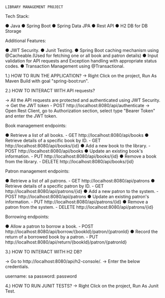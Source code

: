                                                                            LIBRARY MANAGEMENT PROJECT

Tech Stack:

● Java
● Spring Boot
● Spring Data JPA
● Rest API
● H2 DB for DB Storage

Additional Features:

● JWT Security.
● Junit Testing.
● Spring Boot caching mechanism using @Cacheable.(Used for fetching one or all book and patron details)
● Input validation for API requests and Exception handling with appropriate status codes.
● Transaction Management using @Transactional.

1.) HOW TO RUN THE APPLICATION?
-> Right Click on the project, Run As Maven Build with goal "spring-boot:run".

2.) HOW TO INTERACT WITH API requests?

-> All the API requests are protected and authenticated using JWT Security.
-> Get the JWT token - POST http://localhost:8080/api/authenticate
-> Open Rest Client, go to Authorization section, select type "Bearer Token" and enter the JWT token.

Book management endpoints:

● Retrieve a list of all books. - GET http://localhost:8080/api/books
● Retrieve details of a specific book by ID. - GET http://localhost:8080/api/books/{id}
● Add a new book to the library. - POST http://localhost:8080/api/books
● Update an existing book's information. - PUT http://localhost:8080/api/books/{id}
● Remove a book from the library. - DELETE http://localhost:8080/api/books/{id}

Patron management endpoints:

● Retrieve a list of all patrons. - GET http://localhost:8080/api/patrons
● Retrieve details of a specific patron by ID. - GET http://localhost:8080/api/patrons/{id}
● Add a new patron to the system. - POST http://localhost:8080/api/patrons
● Update an existing patron's information. - PUT http://localhost:8080/api/patrons/{id}
● Remove a patron from the system. - DELETE http://localhost:8080/api/patrons/{id}

Borrowing endpoints:

● Allow a patron to borrow a book. - POST http://localhost:8080/api/borrow/{bookId}/patron/{patronId}
● Record the return of a borrowed book by a patron. - PUT http://localhost:8080/api/return/{bookId}/patron/{patronId}

3.) HOW TO INTERACT WITH H2 DB?

-> Go to http://localhost:8080/api/h2-console/.
-> Enter the below credentials.

username: sa
password: password

4.) HOW TO RUN JUNIT TESTS?
-> Right Click on the project, Run As Junit Test.

